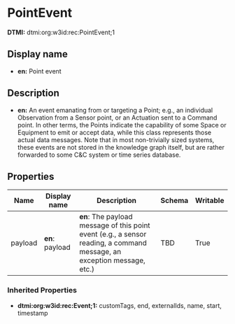 # PointEvent
**DTMI:** dtmi:org:w3id:rec:PointEvent;1
## Display name
- **en:** Point event
## Description
- **en:** An event emanating from or targeting a Point; e.g., an individual Observation from a Sensor point, or an Actuation sent to a Command point. In other terms, the Points indicate the capability of some Space or Equipment to emit or accept data, while this class represents those actual data messages. Note that in most non-trivially sized systems, these events are not stored in the knowledge graph itself, but are rather forwarded to some C&C system or time series database.
## Properties
|Name|Display name|Description|Schema|Writable|
|-|-|-|-|-|
|payload|**en**: payload|**en**: The payload message of this point event (e.g., a sensor reading, a command message, an exception message, etc.)|TBD|True|
### Inherited Properties
* **dtmi:org:w3id:rec:Event;1:** customTags, end, externalIds, name, start, timestamp
